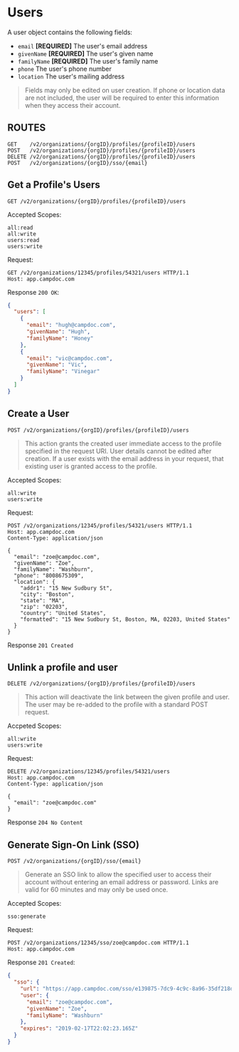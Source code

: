 # Users

A user object contains the following fields:

- `email` **[REQUIRED]** The user's email address
- `givenName` **[REQUIRED]** The user's given name
- `familyName` **[REQUIRED]** The user's family name
- `phone` The user's phone number
- `location` The user's mailing address

> Fields may only be edited on user creation. If phone or location data are not included, the user will be required to enter this information when they access their account.

## ROUTES
```
GET    /v2/organizations/{orgID}/profiles/{profileID}/users
POST   /v2/organizations/{orgID}/profiles/{profileID}/users
DELETE /v2/organizations/{orgID}/profiles/{profileID}/users
POST   /v2/organizations/{orgID}/sso/{email}
```

## Get a Profile's Users

```
GET /v2/organizations/{orgID}/profiles/{profileID}/users
```

Accepted Scopes:
```
all:read
all:write
users:read
users:write
```

Request:

```
GET /v2/organizations/12345/profiles/54321/users HTTP/1.1
Host: app.campdoc.com
```

Response `200 OK`:

```json
{
  "users": [
    {
      "email": "hugh@campdoc.com",
      "givenName": "Hugh",
      "familyName": "Honey"
    },
    {
      "email": "vic@campdoc.com",
      "givenName": "Vic",
      "familyName": "Vinegar"
    }
  ]
}
```

## Create a User

```
POST /v2/organizations/{orgID}/profiles/{profileID}/users
```

> This action grants the created user immediate access to the profile specified in the request URI. User details cannot be edited after creation. If a user exists with the email address in your request, that existing user is granted access to the profile.

Accepted Scopes:
```
all:write
users:write
```

Request:

```
POST /v2/organizations/12345/profiles/54321/users HTTP/1.1
Host: app.campdoc.com
Content-Type: application/json

{
  "email": "zoe@campdoc.com",
  "givenName": "Zoe",
  "familyName": "Washburn",
  "phone": "8008675309",
  "location": {
    "addr1": "15 New Sudbury St",
    "city": "Boston",
    "state": "MA",
    "zip": "02203",
    "country": "United States",
    "formatted": "15 New Sudbury St, Boston, MA, 02203, United States"
  }
}
```

Response `201 Created`

## Unlink a profile and user

```
DELETE /v2/organizations/{orgID}/profiles/{profileID}/users
```
> This action will deactivate the link between the given profile and user. The user may be re-added to the profile with a standard POST request.

Accpeted Scopes:
```
all:write
users:write
```

Request:
```
DELETE /v2/organizations/12345/profiles/54321/users
Host: app.campdoc.com
Content-Type: application/json

{
  "email": "zoe@campdoc.com"
}
```

Response `204 No Content`

## Generate Sign-On Link (SSO)

```
POST /v2/organizations/{orgID}/sso/{email}
```

> Generate an SSO link to allow the specified user to access their account without entering an email address or password. Links are valid for 60 minutes and may only be used once.

Accepted Scopes:
```
sso:generate
```

Request:

```
POST /v2/organizations/12345/sso/zoe@campdoc.com HTTP/1.1
Host: app.campdoc.com
```

Response `201 Created`:

```json
{
  "sso": {
    "url": "https://app.campdoc.com/sso/e139875-7dc9-4c9c-8a96-35df218de8cb",
    "user": {
      "email": "zoe@campdoc.com",
      "givenName": "Zoe",
      "familyName": "Washburn"
    },
    "expires": "2019-02-17T22:02:23.165Z"
  }
}
```
